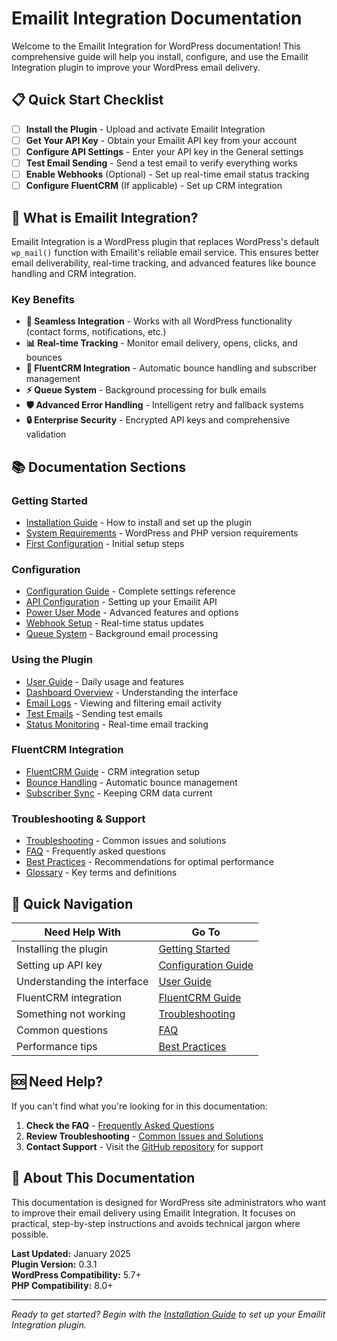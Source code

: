 # Emailit Integration Documentation

Welcome to the Emailit Integration for WordPress documentation! This comprehensive guide will help you install, configure, and use the Emailit Integration plugin to improve your WordPress email delivery.

## 📋 Quick Start Checklist

- [ ] **Install the Plugin** - Upload and activate Emailit Integration
- [ ] **Get Your API Key** - Obtain your Emailit API key from your account
- [ ] **Configure API Settings** - Enter your API key in the General settings
- [ ] **Test Email Sending** - Send a test email to verify everything works
- [ ] **Enable Webhooks** (Optional) - Set up real-time email status tracking
- [ ] **Configure FluentCRM** (If applicable) - Set up CRM integration

## 🚀 What is Emailit Integration?

Emailit Integration is a WordPress plugin that replaces WordPress's default `wp_mail()` function with Emailit's reliable email service. This ensures better email deliverability, real-time tracking, and advanced features like bounce handling and CRM integration.

### Key Benefits

- **🔄 Seamless Integration** - Works with all WordPress functionality (contact forms, notifications, etc.)
- **📊 Real-time Tracking** - Monitor email delivery, opens, clicks, and bounces
- **🤝 FluentCRM Integration** - Automatic bounce handling and subscriber management
- **⚡ Queue System** - Background processing for bulk emails
- **🛡️ Advanced Error Handling** - Intelligent retry and fallback systems
- **🔒 Enterprise Security** - Encrypted API keys and comprehensive validation

## 📚 Documentation Sections

### Getting Started
- [Installation Guide](getting-started.md) - How to install and set up the plugin
- [System Requirements](getting-started.md#system-requirements) - WordPress and PHP version requirements
- [First Configuration](getting-started.md#first-configuration) - Initial setup steps

### Configuration
- [Configuration Guide](configuration.md) - Complete settings reference
- [API Configuration](configuration.md#api-configuration) - Setting up your Emailit API
- [Power User Mode](configuration.md#power-user-mode) - Advanced features and options
- [Webhook Setup](configuration.md#webhook-setup) - Real-time status updates
- [Queue System](configuration.md#queue-system) - Background email processing

### Using the Plugin
- [User Guide](user-guide.md) - Daily usage and features
- [Dashboard Overview](user-guide.md#dashboard-overview) - Understanding the interface
- [Email Logs](user-guide.md#email-logs) - Viewing and filtering email activity
- [Test Emails](user-guide.md#test-emails) - Sending test emails
- [Status Monitoring](user-guide.md#status-monitoring) - Real-time email tracking

### FluentCRM Integration
- [FluentCRM Guide](fluentcrm-integration.md) - CRM integration setup
- [Bounce Handling](fluentcrm-integration.md#bounce-handling) - Automatic bounce management
- [Subscriber Sync](fluentcrm-integration.md#subscriber-synchronization) - Keeping CRM data current

### Troubleshooting & Support
- [Troubleshooting](troubleshooting.md) - Common issues and solutions
- [FAQ](faq.md) - Frequently asked questions
- [Best Practices](best-practices.md) - Recommendations for optimal performance
- [Glossary](glossary.md) - Key terms and definitions

## 🎯 Quick Navigation

| Need Help With | Go To |
|---|---|
| Installing the plugin | [Getting Started](getting-started.md) |
| Setting up API key | [Configuration Guide](configuration.md#api-configuration) |
| Understanding the interface | [User Guide](user-guide.md) |
| FluentCRM integration | [FluentCRM Guide](fluentcrm-integration.md) |
| Something not working | [Troubleshooting](troubleshooting.md) |
| Common questions | [FAQ](faq.md) |
| Performance tips | [Best Practices](best-practices.md) |

## 🆘 Need Help?

If you can't find what you're looking for in this documentation:

1. **Check the FAQ** - [Frequently Asked Questions](faq.md)
2. **Review Troubleshooting** - [Common Issues and Solutions](troubleshooting.md)
3. **Contact Support** - Visit the [GitHub repository](https://github.com/apooley/emailit-integration) for support

## 📖 About This Documentation

This documentation is designed for WordPress site administrators who want to improve their email delivery using Emailit Integration. It focuses on practical, step-by-step instructions and avoids technical jargon where possible.

**Last Updated:** January 2025  
**Plugin Version:** 0.3.1  
**WordPress Compatibility:** 5.7+  
**PHP Compatibility:** 8.0+

---

*Ready to get started? Begin with the [Installation Guide](getting-started.md) to set up your Emailit Integration plugin.*

